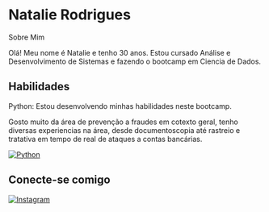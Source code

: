 # Natalie Rodrigues
Sobre Mim

Olá! Meu nome é Natalie e tenho 30 anos. Estou cursado Análise e Desenvolvimento de Sistemas e fazendo o bootcamp em Ciencia de Dados.

## Habilidades
Python: Estou desenvolvendo minhas habilidades neste bootcamp.

Gosto muito da área de prevenção a fraudes em cotexto geral, tenho diversas experiencias na área, desde documentoscopia até rastreio e tratativa em tempo de real de ataques a contas bancárias.

[![Python](https://img.shields.io/badge/Python-000?style=for-the-badge&logo=python)](https://docs.python.org/)

## Conecte-se comigo
[![Instagram](https://img.shields.io/badge/Instagram-000?style=for-the-badge&logo=instagram&logoColor=0E76A8)](https://instagram.com/iamnaatti)